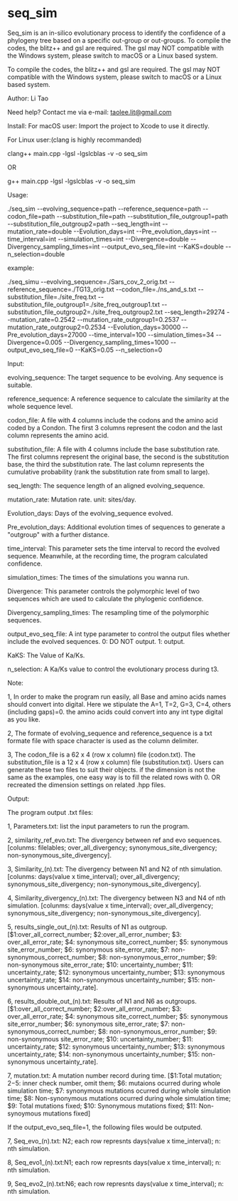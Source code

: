 # seq_sim

Seq_sim is an in-silico evolutionary process to identify the confidence of a phylogeny tree based on a specific out-group or out-groups. To compile the codes, the blitz++ and gsl are required. The gsl may NOT compatible with the Windows system, please switch to macOS or a Linux based system.

To compile the codes, the blitz++ and gsl are required. The gsl may NOT compatible with the Windows system, please switch to macOS or a Linux based system.

Author: Li Tao

Need help? Contact me via e-mail: taolee.lit@gmail.com

Install:
For macOS user:
Import the project to Xcode to use it directly.

For Linux user:(clang is highly recommanded)

clang++ main.cpp -lgsl -lgslcblas -v -o seq_sim

OR

g++ main.cpp -lgsl -lgslcblas -v -o seq_sim

Usage:

./seq_sim --evolving_sequence=path --reference_sequence=path --codon_file=path --substitution_file=path --substitution_file_outgroup1=path --substitution_file_outgroup2=path --seq_length=int --mutation_rate=double --Evolution_days=int --Pre_evolution_days=int --time_interval=int --simulation_times=int --Divergence=double --Divergency_sampling_times=int --output_evo_seq_file=int --KaKS=double --n_selection=double

example:

./seq_simu --evolving_sequence=./Sars_cov_2_orig.txt --reference_sequence=./TG13_orig.txt --codon_file=./ns_and_s.txt --substitution_file=./site_freq.txt --substitution_file_outgroup1=./site_freq_outgroup1.txt --substitution_file_outgroup2=./site_freq_outgroup2.txt --seq_length=29274 --mutation_rate=0.2542 --mutation_rate_outgroup1=0.2537 --mutation_rate_outgroup2=0.2534 --Evolution_days=30000 --Pre_evolution_days=27000 --time_interval=100 --simulation_times=34 --Divergence=0.005 --Divergency_sampling_times=1000 --output_evo_seq_file=0 --KaKS=0.05 --n_selection=0
  
  Input:
  
  evolving_sequence: The target sequence to be evolving. Any sequence is suitable. 
  
  reference_sequence: A reference sequence to calculate the similarity at the whole sequence level.
  
  codon_file: A file with 4 columns include the codons and the amino acid coded by a Condon. The first 3 columns represent the codon and the last column represents the amino acid.
  
  substitution_file: A file with 4 columns include the base substitution rate.  The first columns represent the original base, the second is the substitution base, the third the substitution rate. The last column represents the cumulative probability (rank the substitution rate from small to large). 

  seq_length: The sequence length of an aligned evolving_sequence.
  
  mutation_rate: Mutation rate. unit: sites/day.
  
  Evolution_days: Days of the evolving_sequence evolved.
  
  Pre_evolution_days: Additional evolution times of sequences to generate a "outgroup" with a further distance.
  
  time_interval: This parameter sets the time interval to record the evolved sequence. Meanwhile, at the recording time, the program calculated confidence.
  
  simulation_times: The times of the simulations you wanna run.
  
  Divergence: This parameter controls the polymorphic level of two sequences which are used to calculate the phylogenic confidence.
  
  Divergency_sampling_times: The resampling time of the polymorphic sequences.
  
  output_evo_seq_file: A int type parameter to control the output files whether include the evolved sequences. 0: DO NOT output. 1: output.
  
  KaKS: The Value of Ka/Ks.
  
  n_selection: A Ka/Ks value to control the evolutionary process during t3.
    
  Note:
  
  1, In order to make the program run easily, all Base and amino acids names should convert into digital. Here we stipulate the A=1, T=2, G=3, C=4, others (including gaps)=0. the amino acids could convert into any int type digital as you like.
  
  2, The formate of evolving_sequence and reference_sequence is a txt formate file with space character is used as the column delimiter.
  
  3, The codon_file is a 62 x 4 (row x column) file (codon.txt). The substitution_file is a 12 x 4 (row x column) file (substitution.txt). Users can generate these two files to suit their objects. if the dimension is not the same as the examples, one easy way is to fill the related rows with 0. OR recreated the dimension settings on related .hpp files.
        
  Output:
  
  The program output .txt files:
  
  1, Parameters.txt: list the input parameters to run the program.
  
  
  2, similarity_ref_evo.txt: The divergency between ref and evo sequences. [colunms: filelables; over_all_divergency; synonymous_site_divergency; non-synonymous_site_divergency].
  
  
  3, Similarity_(n).txt: The divergency between N1 and N2 of nth simulation. [colunms: days(value x time_interval); over_all_divergency; synonymous_site_divergency; non-synonymous_site_divergency].
  
  
  4, Similarity_divergency_(n).txt: The divergency between N3 and N4 of nth simulation. [colunms: days(value x time_interval); over_all_divergency; synonymous_site_divergency; non-synonymous_site_divergency].
  
  
  5, results_single_out_(n).txt: Results of N1 as outgroup. [$1:over_all_correct_number; $2:over_all_error_number; $3: over_all_error_rate; $4: synonymous site_correct_number; $5: synonymous site_error_number; $6: synonymous site_error_rate; $7: non-synonymous_correct_number; $8: non-synonymous_error_number; $9: non-synonymous site_error_rate; $10: uncertainty_number; $11: uncertainty_rate; $12: synonymous uncertainty_number; $13: synonymous uncertainty_rate; $14: non-synonymous uncertainty_number; $15: non-synonymous uncertainty_rate].
  
  
  6, results_double_out_(n).txt: Results of N1 and N6 as outgroups. [$1:over_all_correct_number; $2:over_all_error_number; $3: over_all_error_rate; $4: synonymous site_correct_number; $5: synonymous site_error_number; $6: synonymous site_error_rate; $7: non-synonymous_correct_number; $8: non-synonymous_error_number; $9: non-synonymous site_error_rate; $10: uncertainty_number; $11: uncertainty_rate; $12: synonymous uncertainty_number; $13: synonymous uncertainty_rate; $14: non-synonymous uncertainty_number; $15: non-synonymous uncertainty_rate].
  
  
   7, mutation.txt: A mutation number record during time. [$1:Total mutation; $2-$5: inner check number, omit them; $6: mutaions ocurred during whole simulation time; $7: synonymous mutations ocurred during whole simulation time; $8: Non-synonymous mutations ocurred during whole simulation time; $9: Total mutations fixed; $10: Synonymous mutations fixed; $11: Non-synoymous mutations fixed]
   
  
  If the output_evo_seq_file=1, the following files would be outputed.
  
  7, Seq_evo_(n).txt: N2; each row represnts days(value x time_interval); n: nth simulation.
  
  8, Seq_evo1_(n).txt:N1; each row represnts days(value x time_interval); n: nth simulation.
  
  9, Seq_evo2_(n).txt:N6; each row represnts days(value x time_interval); n: nth simulation.
  
  
  
  
  
  
